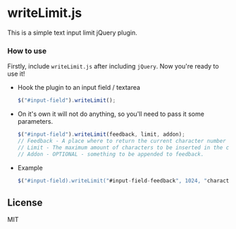 # writeLimit.js
This is a simple text input limit jQuery plugin.

### How to use

Firstly, include `writeLimit.js` after including `jQuery`.
Now you're ready to use it!

 - Hook the plugin to an input field / textarea
    ```js
    $("#input-field").writeLimit();
    ```
  - On it's own it will not do anything, so you'll need to pass it some parameters.
    ```js
    $("#input-field").writeLimit(feedback, limit, addon);
    // Feedback - A place where to return the current character number and maximum length.
    // Limit - The maximum amount of characters to be inserted in the current field.
    // Addon - OPTIONAL - something to be appended to feedback.
    ```
  - Example
    ```js
    $("#input-field).writeLimit("#input-field-feedback", 1024, "characters");
    ```

License
----

MIT
  
